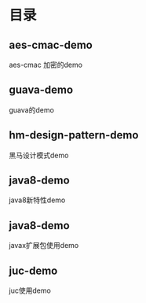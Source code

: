 # 目录
## aes-cmac-demo
aes-cmac 加密的demo

## guava-demo
guava的demo

## hm-design-pattern-demo
黑马设计模式demo

## java8-demo
java8新特性demo

## java8-demo
javax扩展包使用demo

## juc-demo
juc使用demo

